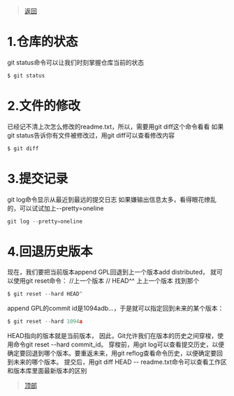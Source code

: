 > [返回](20210701171151.md)

# 1.仓库的状态

git status命令可以让我们时刻掌握仓库当前的状态 
```javascript
$ git status
```
# 2.文件的修改

已经记不清上次怎么修改的readme.txt，所以，需要用git diff这个命令看看 如果git status告诉你有文件被修改过，用git diff可以查看修改内容
```javascript
$ git diff
```
# 3.提交记录

git log命令显示从最近到最远的提交日志 如果嫌输出信息太多，看得眼花缭乱的，可以试试加上--pretty=oneline 
```javascript
git log --pretty=oneline
```
# 4.回退历史版本

现在，我们要把当前版本append GPL回退到上一个版本add distributed，
就可以使用git reset命令： 
//上一个版本 
// HEAD^^ 上上一个版本 找到那个
```javascript
$ git reset --hard HEAD^ 
```
append GPL的commit id是1094adb...，于是就可以指定回到未来的某个版本： 
```javascript
$ git reset --hard 1094a 
```
HEAD指向的版本就是当前版本，
因此，Git允许我们在版本的历史之间穿梭，使用命令git reset --hard commit_id。 穿梭前，用git log可以查看提交历史，以便确定要回退到哪个版本。要重返未来，用git reflog查看命令历史，以便确定要回到未来的哪个版本。 提交后，用git diff HEAD -- readme.txt命令可以查看工作区和版本库里面最新版本的区别

> [顶部](#)